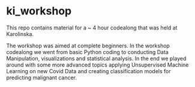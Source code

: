 # ki_workshop

This repo contains material for a ~ 4 hour codealong that was held at Karolinska.
 
The workshop was aimed at complete beginners. In the workshop codealong we went from basic Python coding to conducting Data Manipulation, visualizations and statistical analysis.
In the end we played around with some more advanced topics applying Unsupervised Machine Learning on new Covid Data and creating classification models for predicting malignant cancer.
